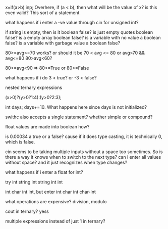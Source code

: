 <!-- what happens if i put `if` in ternary? -->
x=if(a>b) inp; Overhere, if (a < b),  then what will be the value of x? is this even valid? This sort of a statement

what happens if i enter a -ve value through cin for unsigned int?

if string is empty, then is it boolean false?
is just empty quotes boolean false?
is a empty array boolean false?
is a variable with no value a boolean false? is a variable with garbage value a boolean false?

80>=avg>=70 works? or should it be 70 < avg <= 80 or avg>70 && avg<=80
80>avg<60?

80<=avg<90 => 80<=True or 80<=False 


what happens if i do 3 < true? or -3 < false?

nested ternary expressions

(x>0)?(y>0?1:4):(y>0?2:3);

int days; days+=10. What happens here since days is not initialized?

swithc also accepts a single statement? whether simple or compound?

float values are made into boolean how?

is 0.00034 a true or a false? cause if it does type casting, it is technically 0, which is false.

cin seems to be taking multiple inputs without a space too sometimes. So is there a way it knows when to switch to the next type? can i enter all values without space? and it just recognizes when type changes?

what happens if i enter a float for int? 

try int string int
string int int

int char int int, but enter int char int char-int

what operations are expensive? division, modulo

cout in ternary? yess

multiple expressions instead of just 1 in ternary?